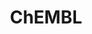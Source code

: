 ---
layout: default
bigquery: https://console.cloud.google.com/bigquery?p=patents-public-data&d=ebi_chembl&page=dataset
citation: '"The ChEMBL database in 2017." Anna Gaulton, Anne Hersey, Michał Nowotka,
  A Patrícia Bento, Jon Chambers, David Mendez, Prudence Mutowo, Francis Atkinson,
  Louisa J Bellis, Elena Cibrián-Uhalte, Mark Davies, Nathan Dedman, Anneli Karlsson,
  María Paula Magariños, John P Overington, George Papadatos, Ines Smit, Andrew R
  Leach Nucleic acids Research (2017) 45 (Database Issue), D945-D954'
contributors: European Bioinformatics Institute
cost: None
description: ChEMBL Data is a manually curated database of small molecules used in
  drug discovery, including information about existing patented drugs.
documentation: 'schema: https://www.ebi.ac.uk/chembl/db_schema


  '
last_edit: 04/10/2022, 13:05:13
location: https://console.cloud.google.com/marketplace/product/google_patents_public_datasets/chembl
maintained_by: EMBL-EBI, an outstation of European Molecular Biology Laboratory
related_publications: '

  ChEMBL: towards direct deposition of bioassay data.


  Mendez D, Gaulton A, Bento AP, Chambers J, De Veij M, Félix E, Magariños MP, Mosquera
  JF, Mutowo P, Nowotka M, Gordillo-Marañón M, Hunter F, Junco L, Mugumbate G, Rodriguez-Lopez
  M, Atkinson F, Bosc N, Radoux CJ, Segura-Cabrera A, Hersey A, Leach AR.


  — Nucleic Acids Res. 2019; 47(D1):D930-D940. doi: 10.1093/nar/gky1075

  '
schema_fields:
- db_source
- level2_description
- mc_organism
- last_page
- hba_lipinski
- mol_frac_id
- acd_logp
- standard_upper_value
- withdrawn_reason
- ridx
- level1
- warning_country
- country
- mc_tax_id
- availability_type
- homologue
- patent_expire_date
- curation_comment
- standard_text_value
- as_id
- tid_fixed
- hrac_code
- protclasssyn_id
- level3
- metabolite_record_id
- product_id
- target_desc
- orig_description
- component_type
- level5
- substrate_record_id
- ddd_comment
- idx
- name
- volume
- cx_logd
- assay_class_id
- comp_go_id
- cell_source_tax_id
- mc_target_name
- therapeutic_flag
- species_group_flag
- patent_id
- mecref_id
- updated_by
- value
- assay_param_id
- aspect
- max_phase_for_ind
- site_name
- class_level
- met_comment
- stem
- uo_units
- l8
- parent_type
- sei
- comp_class_id
- potential_duplicate
- type
- published_relation
- published_type
- actsm_id
- acd_most_bpka
- syn_type
- year
- metref_id
- inorganic_flag
- strength
- go_id
- doc_id
- ass_cls_map_id
- cellosaurus_id
- protein_class_synonym
- ref_url
- applicant_full_name
- alogp
- src_assay_id
- standard_inchi_key
- src_compound_id
- cell_name
- molsyn_id
- standard_value
- usan_substem
- activity_count
- indref_id
- tid
- entity_id
- publication_number
- level1_description
- confidence
- usan_stem
- related_tid
- usan_year
- assay_source
- cx_most_apka
- dosed_ingredient
- efo_id
- standard_units
- text_value
- drug_substance_flag
- warning_type
- entity_type
- assay_strain
- bei
- ddd_id
- level3_description
- topical
- definition
- molecule_type
- version
- abstract
- sequence
- aromatic_rings
- domain_description
- irac_code
- ingredient
- subgroup
- variant_id
- upper_value
- compd_id
- assay_type
- res_stem_id
- published_units
- bao_id
- hbd_lipinski
- binding_site_comment
- activity_comment
- atc_code
- ref_type
- creation_date
- stem_class
- relation
- selectivity_comment
- priority
- mesh_heading
- job_id
- major_class
- hbd
- assay_tax_id
- warning_description
- tax_id
- l3
- pathway_id
- cell_ontology_id
- enzyme_tid
- indication_class
- mesh_id
- ddd_admr
- start_position
- record_id
- alert_id
- mc_target_accession
- description
- mec_id
- first_in_class
- cx_most_bpka
- usan_stem_id
- num_ro5_violations
- assay_tissue
- smid
- authors
- l6
- standard_type
- toid
- parameter_type
- l4
- drug_product_flag
- direct_interaction
- oc_id
- first_page
- uberon_id
- domain_name
- component_synonym
- ddd_units
- met_id
- bao_endpoint
- cidx
- curated_by
- status
- cl_lincs_id
- assay_test_type
- withdrawn_country
- parent_go_id
- compsyn_id
- mechanism_of_action
- source_domain_id
- hba
- normal_range_min
- parameter_value
- warning_year
- efo_term
- mol_atc_id
- result_flag
- path
- assay_desc
- level4
- parent_molregno
- chirality
- src_description
- last_active
- oral
- previous_company
- title
- helm_notation
- max_phase
- ref_id
- accession
- targcomp_id
- trade_name
- chembl_id
- assay_subcellular_fraction
- doc_type
- prodrug
- compound_key
- set_name
- chebi_par_id
- num_lipinski_ro5_violations
- comments
- clo_id
- pubmed_id
- updated_on
- parenteral
- domain_type
- class_type
- organism
- enzyme_name
- source
- synonyms
- usan_stem_definition
- biocomp_id
- ro3_pass
- molregno
- qudt_units
- domain_id
- l5
- downgraded
- warning_class
- who_extra
- drugind_id
- disease_efficacy
- src_id
- tissue_id
- molfile
- patent_no
- standard_inchi
- heavy_atoms
- src_short_name
- caloha_id
- alert_set_id
- cell_source_tissue
- research_stem
- mutation
- alert_name
- smarts
- co_stem_id
- ap_id
- site_residues
- pchembl_value
- le
- full_molformula
- met_conversion
- mol_irac_id
- ad_type
- black_box_warning
- molecular_species
- component_id
- relationship_type
- full_mwt
- level4_description
- warning_id
- natural_product
- irac_class_id
- end_position
- company
- nda_type
- doi
- route
- aidx
- acd_most_apka
- cpd_str_alert_id
- l2
- short_name
- pathway_key
- structure_type
- mechanism_comment
- withdrawn_class
- std_act_id
- mw_monoisotopic
- bao_format
- molecular_mechanism
- db_version
- stat
- qed_weighted
- cell_id
- ddd_value
- confidence_score
- delist_flag
- tbl
- normal_range_max
- relationship_desc
- activity_id
- acd_logd
- cell_source_organism
- cx_logp
- withdrawn_flag
- assay_category
- assay_id
- units
- submission_date
- approval_date
- withdrawn_year
- prediction_method
- protein_class_id
- num_alerts
- target_mapping
- l1
- formulation_id
- who_name
- hrac_class_id
- dosage_form
- polymer_flag
- innovator_company
- mc_target_type
- lle
- predbind_id
- bto_id
- standard_relation
- prod_pat_id
- active_molregno
- isoform
- frac_code
- site_id
- issue
- compound_name
- action_type
- first_approval
- rgid
- assay_cell_type
- mol_hrac_id
- protein_class_desc
- target_type
- pref_name
- label
- canonical_smiles
- cell_description
- data_validity_comment
- annotation
- parent_id
- psa
- level2
- l7
- warnref_id
- active_ingredient
- rtb
- sitecomp_id
- patent_use_code
- published_value
- standard_flag
- assay_organism
- sequence_md5sum
- mw_freebase
- frac_class_id
- relationship
- targrel_id
- log_id
- drug_record_id
- journal
shortname: chembl
tags:
- biotechnology
- health
- chemical
- bioinformatics
- medical
terms_of_use: CC BY-SA 3.0
title: ChEMBL
uuid: e232a192-965c-4ec9-904c-155b6dfe56c5
---